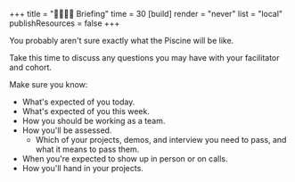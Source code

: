 +++
title = "🫱🏽‍🫲🏾 Briefing"
time = 30
[build]
  render = "never"
  list = "local"
  publishResources = false
+++

You probably aren't sure exactly what the Piscine will be like.

Take this time to discuss any questions you may have with your facilitator and cohort.

Make sure you know:
* What's expected of you today.
* What's expected of you this week.
* How you should be working as a team.
* How you'll be assessed.
  * Which of your projects, demos, and interview you need to pass, and what it means to pass them.
* When you're expected to show up in person or on calls.
* How you'll hand in your projects.
